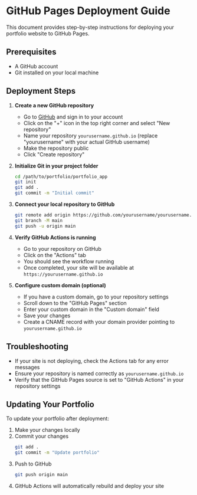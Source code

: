 # GitHub Pages Deployment Guide

This document provides step-by-step instructions for deploying your portfolio website to GitHub Pages.

## Prerequisites

- A GitHub account
- Git installed on your local machine

## Deployment Steps

1. **Create a new GitHub repository**
   - Go to [GitHub](https://github.com) and sign in to your account
   - Click on the "+" icon in the top right corner and select "New repository"
   - Name your repository `yourusername.github.io` (replace "yourusername" with your actual GitHub username)
   - Make the repository public
   - Click "Create repository"

2. **Initialize Git in your project folder**
   ```bash
   cd /path/to/portfolio/portfolio_app
   git init
   git add .
   git commit -m "Initial commit"
   ```

3. **Connect your local repository to GitHub**
   ```bash
   git remote add origin https://github.com/yourusername/yourusername.github.io.git
   git branch -M main
   git push -u origin main
   ```

4. **Verify GitHub Actions is running**
   - Go to your repository on GitHub
   - Click on the "Actions" tab
   - You should see the workflow running
   - Once completed, your site will be available at `https://yourusername.github.io`

5. **Configure custom domain (optional)**
   - If you have a custom domain, go to your repository settings
   - Scroll down to the "GitHub Pages" section
   - Enter your custom domain in the "Custom domain" field
   - Save your changes
   - Create a CNAME record with your domain provider pointing to `yourusername.github.io`

## Troubleshooting

- If your site is not deploying, check the Actions tab for any error messages
- Ensure your repository is named correctly as `yourusername.github.io`
- Verify that the GitHub Pages source is set to "GitHub Actions" in your repository settings

## Updating Your Portfolio

To update your portfolio after deployment:

1. Make your changes locally
2. Commit your changes
   ```bash
   git add .
   git commit -m "Update portfolio"
   ```
3. Push to GitHub
   ```bash
   git push origin main
   ```
4. GitHub Actions will automatically rebuild and deploy your site
